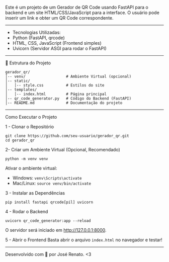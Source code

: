 


Este é um projeto de um Gerador de QR Code usando FastAPI para o backend e um site HTML/CSS/JavaScript para a interface. O usuário pode inserir um link e obter um QR Code correspondente.

---

- Tecnologias Utilizadas:
- Python (FastAPI, qrcode)
- HTML, CSS, JavaScript (Frontend simples)
- Uvicorn (Servidor ASGI para rodar o FastAPI)

---

📂 Estrutura do Projeto
```
gerador_qr/
│-- venv/                  # Ambiente Virtual (opcional)
│-- static/
│   │-- style.css          # Estilos do site
│-- templates/
│   │-- index.html         # Página principal
│-- qr_code_generator.py   # Código do Backend (FastAPI)
│-- README.md              # Documentação do projeto
```

---

Como Executar o Projeto

1 - Clonar o Repositório
```
git clone https://github.com/seu-usuario/gerador_qr.git
cd gerador_qr

```

2- Criar um Ambiente Virtual (Opcional, Recomendado)
```
python -m venv venv

```

Ativar o ambiente virtual:
- Windows: `venv\Scripts\activate`
- Mac/Linux: `source venv/bin/activate`

3 - Instalar as Dependências
```
pip install fastapi qrcode[pil] uvicorn
```

4 - Rodar o Backend
```
uvicorn qr_code_generator:app --reload

```
O servidor será iniciado em http://127.0.0.1:8000.

5 - Abrir o Frontend
Basta abrir o arquivo `index.html` no navegador e testar!

---


Desenvolvido com 💙 por José Renato. <3


 
